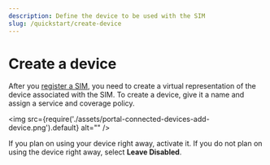 ```yaml
---
description: Define the device to be used with the SIM
slug: /quickstart/create-device
---
```


# Create a device

After you [register a SIM](/quickstart/register-sims), you need to create a virtual representation of the device associated with the SIM.
To create a device, give it a name and assign a service and coverage policy.

<img
  src={require('./assets/portal-connected-devices-add-device.png').default}
  alt=""
/>

If you plan on using your device right away, activate it. If you do not plan on using the device right away, select **Leave Disabled**.
